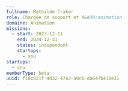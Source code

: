 ```yaml
---
fullname: Mathilde Craker
role: Chargée de support et d&#39;animation
domaine: Animation
missions:
  - start: 2023-12-11
    end: 2024-12-31
    status: independent
    startups:
      - snu
startups:
  - snu
memberType: beta
uuid: f18c821f-4d32-47a3-a0c0-da647b410e31
---
```

